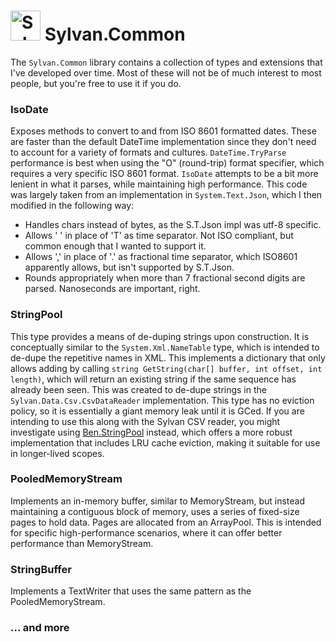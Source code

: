 ﻿# <img src="../../Sylvan.png" height="48" alt="Sylvan Logo"/> Sylvan.Common

The `Sylvan.Common` library contains a collection of types and extensions that I've developed over time.
Most of these will not be of much interest to most people, but you're free to use it if you do.

### IsoDate

Exposes methods to convert to and from ISO 8601 formatted dates. 
These are faster than the default DateTime implementation since they don't need to account for a variety of formats and cultures.
`DateTime.TryParse` performance is best when using the "O" (round-trip) format specifier, which requires a very specific ISO 8601 format.
`IsoDate` attempts to be a bit more lenient in what it parses, while maintaining high performance.
This code was largely taken from an implementation in `System.Text.Json`, which I then modified in the following way:

- Handles chars instead of bytes, as the S.T.Json impl was utf-8 specific.
- Allows ' ' in place of 'T' as time separator. Not ISO compliant, but common enough that I wanted to support it.
- Allows ',' in place of '.' as fractional time separator, which ISO8601 apparently allows, but isn't supported by S.T.Json.
- Rounds appropriately when more than 7 fractional second digits are parsed. Nanoseconds are important, right.

### StringPool

This type provides a means of de-duping strings upon construction. 
It is conceptually similar to the `System.Xml.NameTable` type, which is intended to de-dupe the repetitive names in XML.
This implements a dictionary that only allows adding by calling `string GetString(char[] buffer, int offset, int length)`, which
will return an existing string if the same sequence has already been seen. This was created to de-dupe strings in 
the `Sylvan.Data.Csv.CsvDataReader` implementation. This type has no eviction policy, so it is essentially a giant memory 
leak until it is GCed.
If you are intending to use this along with the Sylvan CSV reader, you might investigate using 
[Ben.StringPool](https://www.nuget.org/packages/Ben.StringIntern/) instead, which offers a more 
robust implementation that includes LRU cache eviction, making it suitable for use in longer-lived scopes.

### PooledMemoryStream

Implements an in-memory buffer, similar to MemoryStream, but instead maintaining a contiguous block of memory, uses a series 
of fixed-size pages to hold data. Pages are allocated from an ArrayPool. This is intended for specific high-performance scenarios,
where it can offer better performance than MemoryStream.

### StringBuffer

Implements a TextWriter that uses the same pattern as the PooledMemoryStream.

### ... and more
